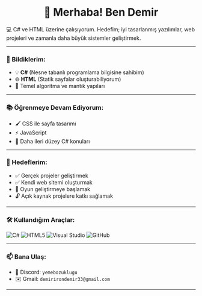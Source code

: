 <h1 align="center">👋 Merhaba! Ben Demir</h1>

💻 C# ve HTML üzerine çalışıyorum. Hedefim; iyi tasarlanmış yazılımlar, web projeleri ve zamanla daha büyük sistemler geliştirmek.

---

### 🚀 Bildiklerim:
- 💡 **C#** (Nesne tabanlı programlama bilgisine sahibim)
- 🌐 **HTML** (Statik sayfalar oluşturabiliyorum)
- 🧠 Temel algoritma ve mantık yapıları

---

### 📚 Öğrenmeye Devam Ediyorum:
- 🖌 CSS ile sayfa tasarımı
- ⚡ JavaScript
- 🧱 Daha ileri düzey C# konuları

---

### 🎯 Hedeflerim:
- ✅ Gerçek projeler geliştirmek  
- ✅ Kendi web sitemi oluşturmak  
- 🚀 Oyun geliştirmeye başlamak  
- 🔓 Açık kaynak projelere katkı sağlamak

---

### 🛠 Kullandığım Araçlar:
![C#](https://img.shields.io/badge/-CSharp-239120?style=flat-square&logo=c-sharp&logoColor=white)
![HTML5](https://img.shields.io/badge/-HTML5-E34F26?style=flat-square&logo=html5&logoColor=white)
![Visual Studio](https://img.shields.io/badge/-Visual%20Studio-5C2D91?style=flat-square&logo=visual-studio&logoColor=white)
![GitHub](https://img.shields.io/badge/-GitHub-181717?style=flat-square&logo=github&logoColor=white)

---

### 📫 Bana Ulaş:
- 💬 Discord: `yemebozuklugu`
- ✉️ Gmail: `demirirondemir33@gmail.com`

---

